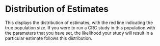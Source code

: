 # Distribution of Estimates

This displays the distribution of estimates, with the red line indicating the true population size. If you were to run a CRC study in this population with the parameters that you have set, the likelihood your study will result in a particular estimate follows this distribution.
